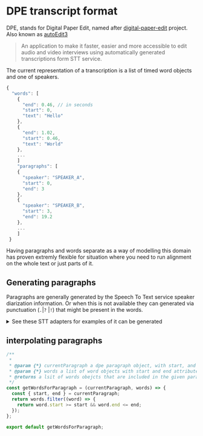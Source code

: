 # DPE transcript format

DPE, stands for Digital Paper Edit, named after [digital-paper-edit](https://github.com/pietrop/digital-paper-edit-client) project. Also known as [autoEdit3](https://www.autoEdit.io)

> An application to make it faster, easier and more accessible to edit audio and video interviews using automatically generated transcriptions form STT service.

The current representation of a transcription is a list of timed word objects and one of speakers.

```js
{
  "words": [
    {
      "end": 0.46, // in seconds
      "start": 0,
      "text": "Hello"
    },
    {
      "end": 1.02,
      "start": 0.46,
      "text": "World"
    },
    ...
    ]
    "paragraphs": [
    {
      "speaker": "SPEAKER_A",
      "start": 0,
      "end": 3
    },
    {
      "speaker": "SPEAKER_B",
      "start": 3,
      "end": 19.2
    },
    ...
    ]
 }
```

Having paragraphs and words separate as a way of modelling this domain has proven extremly flexible for situation where you need to run alignment on the whole text or just parts of it.

## Generating paragraphs

Paragraphs are generally generated by the Speech To Text service speaker diarization information. Or when this is not available they can generated via punctuation (`.`|`?` |`!`) that might be present in the words.

<details>
  <summary>See these STT adapters for examples of it can be generated</summary>
- AssemblyAI [`assemblyai-to-dpe`](https://github.com/pietrop/assemblyai-to-dpe)
- AWS Transcriber [`aws-to-dpe`](https://github.com/pietrop/aws-to-dpe)
- Google STT [`gcp-to-dpe`](https://github.com/pietrop/gcp-to-dpe)
- IBM Watson STT (in PR [pietrop/digital-paper-edit-electron#52](https://github.com/pietrop/digital-paper-edit-electron/pull/52) module [`ibmwatson-to-dpe`](https://github.com/pietrop/digital-paper-edit-electron/pull/52/files#diff-fc121f3f4370613b5ddb6d5a3ef0a7bff5307f74684e0b482185d1a4572add06) but not extracted as separate module npm/github repo)
- ~Speechmatics~ (There's a [`speechmatics-to-dpe`](https://github.com/pietrop/digital-paper-edit-electron/tree/master/src/ElectronWrapper/lib/transcriber/speechmatics/speechmatics-to-dpe) module but not extracted as a separate npm/github repo/module - [since speechmatics web portal API deprecation notice](https://www.speechmatics.com/transcription-web-portal-deprecation-notice/))

There's helper functions such as [dpe-add-words-to-paragraphs.sj](https://gist.github.com/pietrop/36b80bfaacf829a07ad24c9d943cdd2f) you can write to interpolate the paragraphs back with the words of `getWordsForParagraph` used in `slate-transcript-editor` - `dpe-to-slate` "import" adapter.

</details>

## interpolating paragraphs

```js
/**
 *
 * @param {*} currentParagraph a dpe paragraph object, with start, and end attribute eg in seconds
 * @param {*} words a list of word objects with start and end attributes
 * @returns a lsit of words obejcts that are included in the given paragraphs
 */
const getWordsForParagraph = (currentParagraph, words) => {
  const { start, end } = currentParagraph;
  return words.filter((word) => {
    return word.start >= start && word.end <= end;
  });
};

export default getWordsForParagraph;
```
